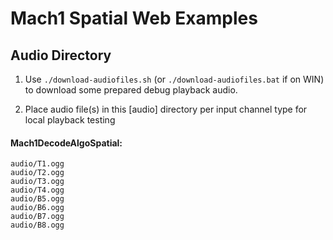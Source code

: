 # Mach1 Spatial Web Examples

## Audio Directory

1. Use `./download-audiofiles.sh` (or `./download-audiofiles.bat` if on WIN) to download some prepared debug playback audio.

2. Place audio file(s) in this [audio] directory per input channel type for local playback testing

#### Mach1DecodeAlgoSpatial: 
```
audio/T1.ogg
audio/T2.ogg
audio/T3.ogg
audio/T4.ogg
audio/B5.ogg
audio/B6.ogg
audio/B7.ogg
audio/B8.ogg
```

